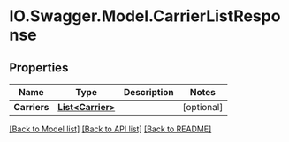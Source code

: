 # IO.Swagger.Model.CarrierListResponse
## Properties

Name | Type | Description | Notes
------------ | ------------- | ------------- | -------------
**Carriers** | [**List&lt;Carrier&gt;**](Carrier.md) |  | [optional] 

[[Back to Model list]](../README.md#documentation-for-models) [[Back to API list]](../README.md#documentation-for-api-endpoints) [[Back to README]](../README.md)

